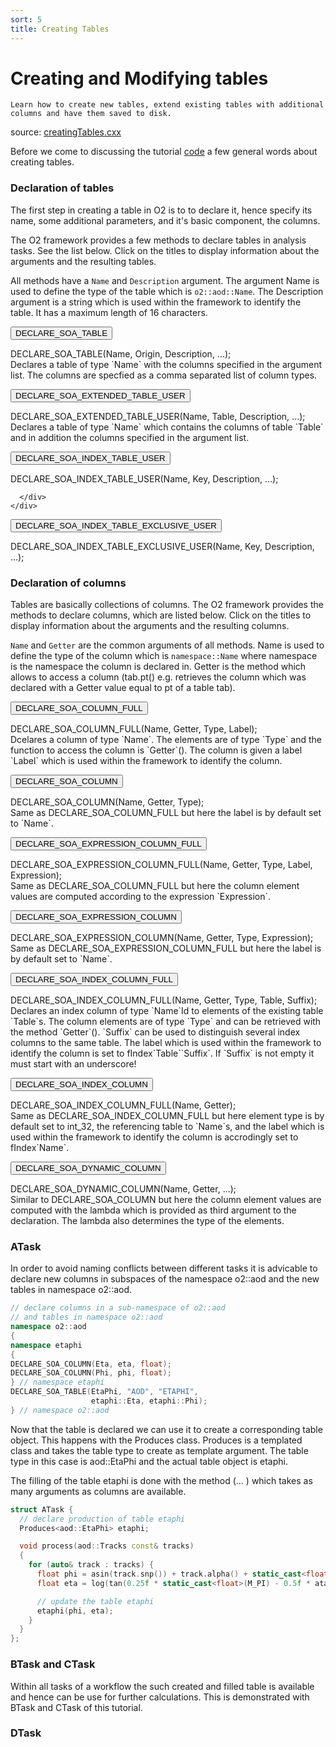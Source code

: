 ```yaml
---
sort: 5
title: Creating Tables
---
```


# Creating and Modifying tables 


```goal
Learn how to create new tables, extend existing tables with additional columns and have them saved to disk.
```
source: <a href="https://github.com/AliceO2Group/AliceO2/blob/dev/Analysis/Tutorials/src/histograms.cxx" target="_blank">creatingTables.cxx</a>

Before we come to discussing the tutorial [code](#atask) a few general words about creating tables.

<a name="declareTables"></a>
### Declaration of tables

The first step in creating a table in O2 is to to declare it, hence specify its name, some additional parameters, and it's basic component, the columns.

The O2 framework provides a few methods to declare tables in analysis tasks. See the list below. Click on the titles to display information about the arguments and the resulting tables.

All methods have a `Name` and `Description` argument. The argument Name is used to define the type of the table which is `o2::aod::Name`. The Description argument is a string which is used within the framework to identify the table. It has a maximum length of 16 characters.

<div>

  <button class="myaccordion"><i class="fa fa-code"></i> DECLARE_SOA_TABLE</button>
  <div class="panel">
    <div>
      DECLARE_SOA_TABLE(Name, Origin, Description, ...);
      <div>
        Declares a table of type `Name` with the columns specified in the argument list. The columns are specfied as a comma separated list of column types.
      </div>
    </div>
  </div>

  <button class="myaccordion"><i class="fa fa-code"></i> DECLARE_SOA_EXTENDED_TABLE_USER</button>
  <div class="panel">
    <div>
      DECLARE_SOA_EXTENDED_TABLE_USER(Name, Table, Description, ...);
      <div>
        Declares a table of type `Name` which contains the columns of table `Table` and in addition the columns specified in the argument list.
      </div>
    </div>
  </div>

  <button class="myaccordion"><i class="fa fa-code"></i> DECLARE_SOA_INDEX_TABLE_USER</button>
  <div class="panel">
    <div>
      DECLARE_SOA_INDEX_TABLE_USER(Name, Key, Description, ...);
      <div>
      
      </div>
    </div>
  </div>


  <button class="myaccordion"><i class="fa fa-code"></i> DECLARE_SOA_INDEX_TABLE_EXCLUSIVE_USER</button>
  <div class="panel">
    <div>
      DECLARE_SOA_INDEX_TABLE_EXCLUSIVE_USER(Name, Key, Description, ...);
      <div>
      </div>
    </div>
  </div>

</div>

<a name="declareColumns"></a>
### Declaration of columns

Tables are basically collections of columns. The O2 framework provides the methods to declare columns, which are listed below. Click on the titles to display information about the arguments and the resulting columns.

`Name` and `Getter` are the common arguments of all methods. Name is used to
define the type of the column which is `namespace::Name` where namespace is the
namespace the column is declared in. Getter is the method which allows to access
a column (tab.pt() e.g. retrieves the column which was declared with a Getter value
equal to pt of a table tab).

<div>

  <button class="myaccordion"><i class="fa fa-code"></i> DECLARE_SOA_COLUMN_FULL</button>
  <div class="panel">
    <div>
      DECLARE_SOA_COLUMN_FULL(Name, Getter, Type, Label);
      <div>
        Dcelares a column of type `Name`. The elements are of type `Type` and the function to access the column is `Getter`(). The column is given a label `Label` which is used within the framework to identify the column.
      </div>
    </div>
  </div>

  <button class="myaccordion"><i class="fa fa-code"></i> DECLARE_SOA_COLUMN</button>
  <div class="panel">
    <div>
      DECLARE_SOA_COLUMN(Name, Getter, Type);
      <div>
        Same as DECLARE_SOA_COLUMN_FULL but here the label is by default set to `Name`.
      </div>
    </div>
  </div>

  <button class="myaccordion"><i class="fa fa-code"></i> DECLARE_SOA_EXPRESSION_COLUMN_FULL</button>
  <div class="panel">
    <div>
      DECLARE_SOA_EXPRESSION_COLUMN_FULL(Name, Getter, Type, Label, Expression);
      <div>
        Same as DECLARE_SOA_COLUMN_FULL but here the column element values are computed according to the expression `Expression`.
      </div>
    </div>
  </div>

  <button class="myaccordion"><i class="fa fa-code"></i> DECLARE_SOA_EXPRESSION_COLUMN</button>
  <div class="panel">
    <div>
      DECLARE_SOA_EXPRESSION_COLUMN(Name, Getter, Type, Expression);
      <div>
        Same as DECLARE_SOA_EXPRESSION_COLUMN_FULL but here the label is by default set to `Name`.
      </div>
    </div>
  </div>

  <button class="myaccordion"><i class="fa fa-code"></i> DECLARE_SOA_INDEX_COLUMN_FULL</button>
  <div class="panel">
    <div>
      DECLARE_SOA_INDEX_COLUMN_FULL(Name, Getter, Type, Table, Suffix);
      <div>
        Declares an index column of type `Name`Id to elements of the existing table `Table`s. The column elements are of type `Type` and can be retrieved with the method `Getter`(). `Suffix` can be used to distinguish several index columns to the same table. The label which is used within the framework to identify the column is set to fIndex`Table``Suffix`. If `Suffix` is not empty it must start with an underscore!
      </div>
    </div>
  </div>

  <button class="myaccordion"><i class="fa fa-code"></i> DECLARE_SOA_INDEX_COLUMN</button>
  <div class="panel">
    <div>
      DECLARE_SOA_INDEX_COLUMN_FULL(Name, Getter);
      <div>
        Same as DECLARE_SOA_INDEX_COLUMN_FULL but here element type is by default set to int_32, the referencing table to `Name`s, and the label which is used within the framework to identify the column is accrodingly set to fIndex`Name`.
      </div>
    </div>
  </div>

  <button class="myaccordion"><i class="fa fa-code"></i> DECLARE_SOA_DYNAMIC_COLUMN</button>
  <div class="panel">
    <div>
      DECLARE_SOA_DYNAMIC_COLUMN(Name, Getter, ...);
      <div>
        Similar to DECLARE_SOA_COLUMN but here the column element values are computed with the lambda which is provided as third argument to the declaration. The lambda also determines the type of the elements.
      </div>
    </div>
  </div>

</div>


<a name="atask"></a>
### ATask

In order to avoid naming conflicts between different tasks it is advicable to declare new columns in subspaces of the namespace o2::aod and the new tables in namespace o2::aod. 

```cpp
// declare columns in a sub-namespace of o2::aod
// and tables in namespace o2::aod
namespace o2::aod
{
namespace etaphi
{
DECLARE_SOA_COLUMN(Eta, eta, float);
DECLARE_SOA_COLUMN(Phi, phi, float);
} // namespace etaphi
DECLARE_SOA_TABLE(EtaPhi, "AOD", "ETAPHI",
                  etaphi::Eta, etaphi::Phi);
} // namespace o2::aod
```
Now that the table is declared we can use it to create a corresponding table object. This happens with the Produces class. Produces is a templated class and takes the table type to create as template argument. The table type in this case is aod::EtaPhi and the actual table object is etaphi.

The filling of the table etaphi is done with the method (... ) which takes as many arguments as columns are available.

```cpp
struct ATask {
  // declare production of table etaphi
  Produces<aod::EtaPhi> etaphi;

  void process(aod::Tracks const& tracks)
  {
    for (auto& track : tracks) {
      float phi = asin(track.snp()) + track.alpha() + static_cast<float>(M_PI);
      float eta = log(tan(0.25f * static_cast<float>(M_PI) - 0.5f * atan(track.tgl())));

      // update the table etaphi
      etaphi(phi, eta);
    }
  }
};
```

<a name="btask"></a>
### BTask and CTask

Within all tasks of a workflow the such created and filled table is available and hence can be use for further calculations. This is demonstrated with BTask and CTask of this tutorial.

<a name="dtask"></a>
### DTask

